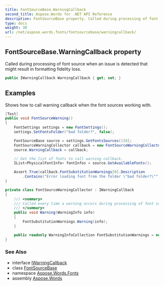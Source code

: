 ```yaml
---
title: FontSourceBase.WarningCallback
second_title: Aspose.Words for .NET API Reference
description: FontSourceBase property. Called during processing of font source when an issue is detected that might result in formatting fidelity loss in C#.
type: docs
weight: 30
url: /net/aspose.words.fonts/fontsourcebase/warningcallback/
---
```

## FontSourceBase.WarningCallback property

Called during processing of font source when an issue is detected that might result in formatting fidelity loss.

```csharp
public IWarningCallback WarningCallback { get; set; }
```

## Examples

Shows how to call warning callback when the font sources working with.

```csharp
[Test]
public void FontSourceWarning()
{
    FontSettings settings = new FontSettings();
    settings.SetFontsFolder("bad folder?", false);

    FontSourceBase source = settings.GetFontsSources()[0];
    FontSourceWarningCollector callback = new FontSourceWarningCollector();
    source.WarningCallback = callback;

    // Get the list of fonts to call warning callback.
    IList<PhysicalFontInfo> fontInfos = source.GetAvailableFonts();

    Assert.True(callback.FontSubstitutionWarnings[0].Description
        .Contains("Error loading font from the folder \"bad folder?\""));
}

private class FontSourceWarningCollector : IWarningCallback
{
    /// <summary>
    /// Called every time a warning occurs during processing of font source.
    /// </summary>
    public void Warning(WarningInfo info)
    {
        FontSubstitutionWarnings.Warning(info);
    }

    public readonly WarningInfoCollection FontSubstitutionWarnings = new WarningInfoCollection();
}
```

### See Also

* interface [IWarningCallback](../../../aspose.words/iwarningcallback/)
* class [FontSourceBase](../)
* namespace [Aspose.Words.Fonts](../../fontsourcebase/)
* assembly [Aspose.Words](../../../)

